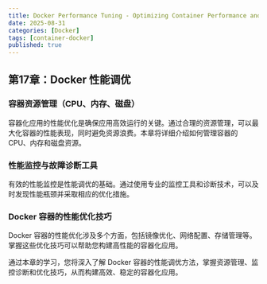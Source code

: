 ```yaml
---
title: Docker Performance Tuning - Optimizing Container Performance and Resource Management
date: 2025-08-31
categories: [Docker]
tags: [container-docker]
published: true
---
```


## 第17章：Docker 性能调优

### 容器资源管理（CPU、内存、磁盘）

容器化应用的性能优化是确保应用高效运行的关键。通过合理的资源管理，可以最大化容器的性能表现，同时避免资源浪费。本章将详细介绍如何管理容器的 CPU、内存和磁盘资源。

### 性能监控与故障诊断工具

有效的性能监控是性能调优的基础。通过使用专业的监控工具和诊断技术，可以及时发现性能瓶颈并采取相应的优化措施。

### Docker 容器的性能优化技巧

Docker 容器的性能优化涉及多个方面，包括镜像优化、网络配置、存储管理等。掌握这些优化技巧可以帮助您构建高性能的容器化应用。

通过本章的学习，您将深入了解 Docker 容器的性能调优方法，掌握资源管理、监控诊断和优化技巧，从而构建高效、稳定的容器化应用。